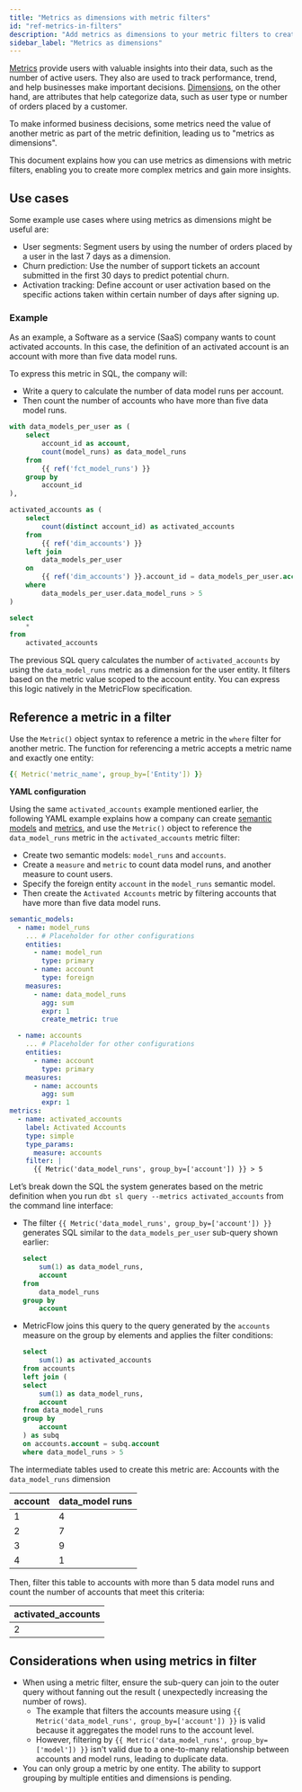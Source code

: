 ```yaml
---
title: "Metrics as dimensions with metric filters"
id: "ref-metrics-in-filters"
description: "Add metrics as dimensions to your metric filters to create more complex metrics and gain more insights."
sidebar_label: "Metrics as dimensions"
---
```


[Metrics](/docs/build/metrics-overview) provide users with valuable insights into their data, such as the number of active users. They also are used to track performance, trend, and help businesses make important decisions. [Dimensions](/docs/build/dimensions), on the other hand, are attributes that help categorize data, such as user type or number of orders placed by a customer.

To make informed business decisions, some metrics need the value of another metric as part of the metric definition, leading us to "metrics as dimensions".

This document explains how you can use metrics as dimensions with metric filters, enabling you to create more complex metrics and gain more insights.

## Use cases
Some example use cases where using metrics as dimensions might be useful are:

- User segments: Segment users by using the number of orders placed by a user in the last 7 days as a dimension.
- Churn prediction: Use the number of support tickets an account submitted in the first 30 days to predict potential churn.
- Activation tracking: Define account or user activation based on the specific actions taken within certain number of days after signing up.

### Example

As an example, a Software as a service (SaaS) company wants to count activated accounts. In this case, the definition of an activated account is an account with more than five data model runs.  

To express this metric in SQL, the company will:
- Write a query to calculate the number of data model runs per account.
- Then count the number of accounts who have more than five data model runs.

```sql
with data_models_per_user as (
    select
        account_id as account,
        count(model_runs) as data_model_runs
    from 
        {{ ref('fct_model_runs') }}
    group by 
        account_id
),

activated_accounts as (
    select
        count(distinct account_id) as activated_accounts
    from 
        {{ ref('dim_accounts') }}
    left join 
        data_models_per_user 
    on 
        {{ ref('dim_accounts') }}.account_id = data_models_per_user.account
    where 
        data_models_per_user.data_model_runs > 5
)

select
    *
from 
    activated_accounts
```

The previous SQL query calculates the number of `activated_accounts` by using the `data_model_runs` metric as a dimension for the user entity. It filters based on the metric value scoped to the account entity. You can express this logic natively in the MetricFlow specification.

## Reference a metric in a filter

Use the `Metric()` object syntax to reference a metric in the `where` filter for another metric. The function for referencing a metric accepts a metric name and exactly one entity:

```yaml
{{ Metric('metric_name', group_by=['Entity']) }}
```

**YAML configuration**

Using the same `activated_accounts` example mentioned earlier, the following YAML example explains how a company can create [semantic models](/docs/build/semantic-models) and [metrics](/docs/build/metrics-overview), and use the `Metric()` object to reference the `data_model_runs` metric in the `activated_accounts` metric filter:

- Create two semantic models: `model_runs` and `accounts`.
- Create a `measure` and `metric` to count data model runs, and another measure to count users.
- Specify the foreign entity `account` in the `model_runs` semantic model.
- Then create the `Activated Accounts` metric by filtering accounts that have more than five data model runs.

```yaml
semantic_models:
  - name: model_runs
    ... # Placeholder for other configurations
    entities:
      - name: model_run
        type: primary
      - name: account
        type: foreign
    measures:
      - name: data_model_runs
        agg: sum
        expr: 1
        create_metric: true

  - name: accounts
    ... # Placeholder for other configurations
    entities:
      - name: account
        type: primary
    measures:
      - name: accounts
        agg: sum
        expr: 1
metrics:
  - name: activated_accounts
    label: Activated Accounts
    type: simple
    type_params:
      measure: accounts
    filter: |
      {{ Metric('data_model_runs', group_by=['account']) }} > 5
```

Let’s break down the SQL the system generates based on the metric definition when you run `dbt sl query --metrics activated_accounts` from the command line interface:

- The filter `{{ Metric('data_model_runs', group_by=['account']) }}` generates SQL similar to the `data_models_per_user` sub-query shown earlier:

	```sql
	select
		sum(1) as data_model_runs,
		account
	from 
		data_model_runs
	group by
		account
	```

- MetricFlow joins this query to the query generated by the `accounts` measure on the group by elements and applies the filter conditions:

	```sql
	select
		sum(1) as activated_accounts
	from accounts
	left join (
	select
		sum(1) as data_model_runs, 
		account
	from data_model_runs
	group by 
		account
	) as subq
	on accounts.account = subq.account
	where data_model_runs > 5
	```

The intermediate tables used to create this metric are: Accounts with the `data_model_runs` dimension

| account | data_model runs |
| --- | --- |
| 1 | 4 |
| 2 | 7 |
| 3 | 9 |
| 4 | 1 |

Then, filter this table to accounts with more than 5 data model runs and count the number of accounts that meet this criteria:

| activated_accounts |
| --- |
| 2 |

## Considerations when using metrics in filter

- When using a metric filter, ensure the sub-query can join to the outer query without fanning out the result ( unexpectedly increasing the number of rows). 
  - The example that filters the accounts measure using `{{ Metric('data_model_runs', group_by=['account']) }}` is valid because it aggregates the model runs to the account level.
  - However, filtering by `{{ Metric('data_model_runs', group_by=['model']) }}` isn't valid due to a one-to-many relationship between accounts and model runs, leading to duplicate data.
- You can only group a metric by one entity. The ability to support grouping by multiple entities and dimensions is pending.
